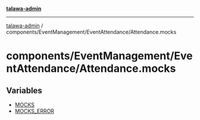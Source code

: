 [**talawa-admin**](../../../../README.md)

***

[talawa-admin](../../../../modules.md) / components/EventManagement/EventAttendance/Attendance.mocks

# components/EventManagement/EventAttendance/Attendance.mocks

## Variables

- [MOCKS](variables/MOCKS.md)
- [MOCKS\_ERROR](variables/MOCKS_ERROR.md)
